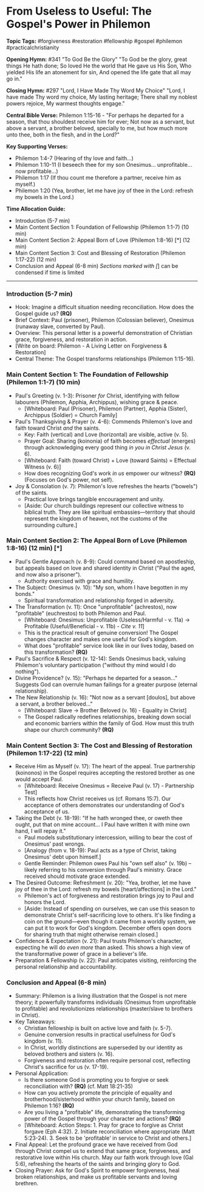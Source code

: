 # From Useless to Useful: The Gospel's Power in Philemon

**Topic Tags:** #forgiveness #restoration #fellowship #gospel #philemon
#practicalchristianity

**Opening Hymn:** #341 "To God Be the Glory" "To God be the glory, great things
He hath done; So loved He the world that He gave us His Son, Who yielded His
life an atonement for sin, And opened the life gate that all may go in."

**Closing Hymn:** #297 "Lord, I Have Made Thy Word My Choice" "Lord, I have made
Thy word my choice, My lasting heritage; There shall my noblest powers rejoice,
My warmest thoughts engage."

**Central Bible Verse:** Philemon 1:15-16 - "For perhaps he departed for a
season, that thou shouldest receive him for ever; Not now as a servant, but
above a servant, a brother beloved, specially to me, but how much more unto
thee, both in the flesh, and in the Lord?"

**Key Supporting Verses:**

- Philemon 1:4-7 (Hearing of thy love and faith...)
- Philemon 1:10-11 (I beseech thee for my son Onesimus... unprofitable... now
  profitable...)
- Philemon 1:17 (If thou count me therefore a partner, receive him as myself.)
- Philemon 1:20 (Yea, brother, let me have joy of thee in the Lord: refresh my
  bowels in the Lord.)

**Time Allocation Guide:**

- Introduction (5-7 min)
- Main Content Section 1: Foundation of Fellowship (Philemon 1:1-7) (10 min)
- Main Content Section 2: Appeal Born of Love (Philemon 1:8-16) [*] (12 min)
- Main Content Section 3: Cost and Blessing of Restoration (Philemon 1:17-22)
  (12 min)
- Conclusion and Appeal (6-8 min) _Sections marked with [_] can be condensed if
  time is limited

---

### Introduction (5-7 min)

- Hook: Imagine a difficult situation needing reconciliation. How does the
  Gospel guide us? **(RQ)**
- Brief Context: Paul (prisoner), Philemon (Colossian believer), Onesimus
  (runaway slave, converted by Paul).
- Overview: This personal letter is a powerful demonstration of Christian grace,
  forgiveness, and restoration in action.
- [Write on board: Philemon - A Living Letter on Forgiveness & Restoration]
- Central Theme: The Gospel transforms relationships (Philemon 1:15-16).

### Main Content Section 1: The Foundation of Fellowship (Philemon 1:1-7) (10 min)

- Paul's Greeting (v. 1-3): Prisoner _for_ Christ, identifying with fellow
  labourers (Philemon, Apphia, Archippus), wishing grace & peace.
  - [Whiteboard: Paul (Prisoner), Philemon (Partner), Apphia (Sister), Archippus
    (Soldier) = Church Family]
- Paul's Thanksgiving & Prayer (v. 4-6): Commends Philemon's love and faith
  toward Christ _and_ the saints.
  - Key: Faith (vertical) and Love (horizontal) are visible, active (v. 5).
  - Prayer Goal: Sharing (koinonia) of faith becomes _effectual_ (energes)
    through acknowledging every good thing _in you in Christ Jesus_ (v. 6).
  - [Whiteboard: Faith (toward Christ) + Love (toward Saints) = Effectual
    Witness (v. 6)]
  - How does recognizing God's work _in us_ empower our witness? **(RQ)**
    (Focuses on God's power, not self).
- Joy & Consolation (v. 7): Philemon's love refreshes the hearts ("bowels") of
  the saints.
  - Practical love brings tangible encouragement and unity.
  - [Aside: Our church buildings represent our collective witness to biblical
    truth. They are like spiritual embassies—territory that should represent the
    kingdom of heaven, not the customs of the surrounding culture.]

### Main Content Section 2: The Appeal Born of Love (Philemon 1:8-16) (12 min) [*]

- Paul's Gentle Approach (v. 8-9): Could command based on apostleship, but
  appeals based on love and shared identity in Christ ("Paul the aged, and now
  also a prisoner").
  - Authority exercised with grace and humility.
- The Subject: Onesimus (v. 10): "My son, whom I have begotten in my bonds."
  - Spiritual transformation and relationship forged in adversity.
- The Transformation (v. 11): Once "unprofitable" (achrestos), now "profitable"
  (euchrestos) to both Philemon and Paul.
  - [Whiteboard: Onesimus: Unprofitable (Useless/Harmful - v. 11a) -> Profitable
    (Useful/Beneficial - v. 11b) - *Cite v. 11*]
  - This is the practical result of genuine conversion! The Gospel changes
    character and makes one useful for God's kingdom.
  - What does "profitable" service look like in our lives today, based on this
    transformation? **(RQ)**
- Paul's Sacrifice & Respect (v. 12-14): Sends Onesimus back, valuing Philemon's
  voluntary participation ("without thy mind would I do nothing").
- Divine Providence? (v. 15): "Perhaps he departed for a season..." Suggests God
  can overrule human failings for a greater purpose (eternal relationship).
- The New Relationship (v. 16): "Not now as a servant [doulos], but above a
  servant, a brother beloved..."
  - [Whiteboard: Slave -> Brother Beloved (v. 16) - Equality in Christ]
  - The Gospel radically redefines relationships, breaking down social and
    economic barriers within the family of God. How must this truth shape our
    church community? **(RQ)**

### Main Content Section 3: The Cost and Blessing of Restoration (Philemon 1:17-22) (12 min)

- Receive Him as Myself (v. 17): The heart of the appeal. True partnership
  (koinonos) in the Gospel requires accepting the restored brother as one would
  accept Paul.
  - [Whiteboard: Receive Onesimus = Receive Paul (v. 17) - Partnership Test]
  - This reflects how Christ receives us (cf. Romans 15:7). Our acceptance of
    others demonstrates our understanding of God's acceptance of us.
- Taking the Debt (v. 18-19): "If he hath wronged thee, or oweth thee ought, put
  that on mine account... I Paul have written it with mine own hand, I will
  repay it."
  - Paul models substitutionary intercession, willing to bear the cost of
    Onesimus' past wrongs.
  - [Analogy (from v. 18-19): Paul acts as a type of Christ, taking Onesimus'
    debt upon himself.]
  - Gentle Reminder: Philemon owes Paul his "own self also" (v. 19b) – likely
    referring to his conversion through Paul's ministry. Grace received should
    motivate grace extended.
- The Desired Outcome: Refreshment (v. 20): "Yea, brother, let me have joy of
  thee in the Lord: refresh my bowels [heart/affections] in the Lord."
  - Philemon's act of forgiveness and restoration brings joy to Paul and honors
    the Lord.
  - [Aside: Instead of spending on ourselves, we can use this season to
    demonstrate Christ's self-sacrificing love to others. It's like finding a
    coin on the ground—even though it came from a worldly system, we can put it
    to work for God's kingdom. December offers open doors for sharing truth that
    might otherwise remain closed.]
- Confidence & Expectation (v. 21): Paul trusts Philemon's character, expecting
  he will do _even more_ than asked. This shows a high view of the
  transformative power of grace in a believer's life.
- Preparation & Fellowship (v. 22): Paul anticipates visiting, reinforcing the
  personal relationship and accountability.

### Conclusion and Appeal (6-8 min)

- Summary: Philemon is a living illustration that the Gospel is not mere theory;
  it powerfully transforms individuals (Onesimus from unprofitable to
  profitable) and revolutionizes relationships (master/slave to brothers in
  Christ).
- Key Takeaways:
  - Christian fellowship is built on active love and faith (v. 5-7).
  - Genuine conversion results in practical usefulness for God's kingdom (v.
    11).
  - In Christ, worldly distinctions are superseded by our identity as beloved
    brothers and sisters (v. 16).
  - Forgiveness and restoration often require personal cost, reflecting Christ's
    sacrifice for us (v. 17-19).
- Personal Application:
  - Is there someone God is prompting you to forgive or seek reconciliation
    with? **(RQ)** (cf. Matt 18:21-35)
  - How can you actively promote the principle of equality and
    brotherhood/sisterhood within your church family, based on Philemon 1:16?
    **(RQ)**
  - Are you living a "profitable" life, demonstrating the transforming power of
    the Gospel through your character and actions? **(RQ)**
  - [Whiteboard: Action Steps: 1. Pray for grace to forgive as Christ forgave
    (Eph 4:32). 2. Initiate reconciliation where appropriate (Matt 5:23-24). 3.
    Seek to be 'profitable' in service to Christ and others.]
- Final Appeal: Let the profound grace we have received from God through Christ
  compel us to extend that same grace, forgiveness, and restorative love within
  His church. May our faith work through love (Gal 5:6), refreshing the hearts
  of the saints and bringing glory to God.
- Closing Prayer: Ask for God's Spirit to empower forgiveness, heal broken
  relationships, and make us profitable servants and loving brethren.
